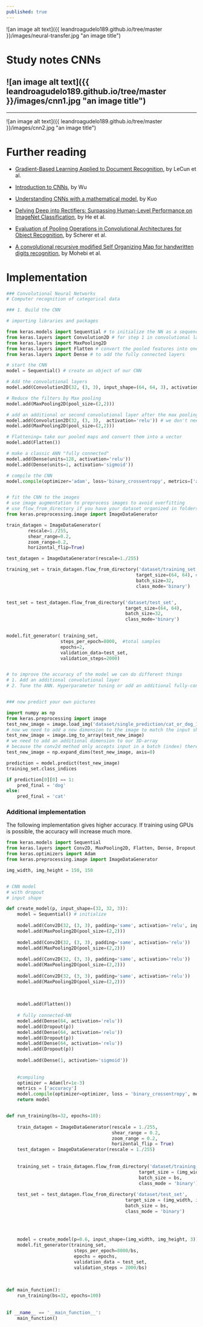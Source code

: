 ```yaml
---
published: true
---
```

![an image alt text]({{ leandroagudelo189.github.io/tree/master }}/images/neural-transfer.jpg "an image title") 


# Study notes CNNs 


![an image alt text]({{ leandroagudelo189.github.io/tree/master }}/images/cnn1.jpg "an image title")
----
****

![an image alt text]({{ leandroagudelo189.github.io/tree/master }}/images/cnn2.jpg "an image title")


# Further reading

- [Gradient-Based Learning Applied to Document Recognition](http://yann.lecun.com/exdb/publis/pdf/lecun-01a.pdf), by LeCun et al. 

- [Introduction to CNNs](https://cs.nju.edu.cn/wujx/paper/CNN.pdf), by Wu

- [Understanding CNNs with a mathematical model](https://arxiv.org/pdf/1609.04112.pdf), by Kuo

- [Delving Deep into Rectifiers: Surpassing Human-Level Performance on ImageNet Classification](https://arxiv.org/pdf/1502.01852.pdf), by He et al.

- [Evaluation of Pooling Operations in Convolutional Architectures for Object Recognition](http://ais.uni-bonn.de/papers/icann2010_maxpool.pdf), by Scherer et al.

- [A convolutional recursive modified Self Organizing Map for handwritten digits recognition](http://www.sciencedirect.com/science/article/pii/S0893608014001968?via%3Dihub), by Mohebi et al.

# Implementation

```python
### Convolutional Neural Networks
# Computer recognition of categorical data

### 1. Build the CNN

# importing libraries and packages

from keras.models import Sequential # to initialize the NN as a sequence of layers
from keras.layers import Convolution2D # for step 1 in convolutional layers
from keras.layers import MaxPooling2D 
from keras.layers import Flatten # convert the pooled features into one single vectors
from keras.layers import Dense # to add the fully connected layers

# start the CNN
model = Sequential() # create an object of our CNN

# Add the convolutional layers 
model.add(Convolution2D(32, (3, 3), input_shape=(64, 64, 3), activation='relu'))   # we will apply a method on this object (filters = feature_maps with #of rows and columns)

# Reduce the filters by Max pooling
model.add(MaxPooling2D(pool_size=(2,2)))

# add an additional or second convolutional layer after the max pooling
model.add(Convolution2D(32, (3, 3),  activation='relu')) # we don't need to include the input_shape since we have the pooled features (keras will notice it)
model.add(MaxPooling2D(pool_size=(2,2)))

# Flattening= take our pooled maps and convert them into a vector
model.add(Flatten())

# make a classic ANN "fully connected"
model.add(Dense(units=128, activation='relu'))
model.add(Dense(units=1, activation='sigmoid'))

# compile the CNN
model.compile(optimizer='adam', loss='binary_crossentropy', metrics=['accuracy'])


# fit the CNN to the images
# use image augmentation to preprocess images to avoid overfitting
# use flow_from_directory if you have your dataset organized in folders
from keras.preprocessing.image import ImageDataGenerator

train_datagen = ImageDataGenerator(
        rescale=1./255,
        shear_range=0.2,
        zoom_range=0.2,
        horizontal_flip=True)

test_datagen = ImageDataGenerator(rescale=1./255)

training_set = train_datagen.flow_from_directory('dataset/training_set',
                                                target_size=(64, 64), # to get better accuracy one can increase the size here (more pixels)
                                                batch_size=32,
                                                class_mode='binary')


test_set = test_datagen.flow_from_directory('dataset/test_set',
                                            target_size=(64, 64),
                                            batch_size=32,
                                            class_mode='binary')
        

model.fit_generator( training_set,
                    steps_per_epoch=8000,  #total samples
                    epochs=2,
                    validation_data=test_set,
                    validation_steps=2000)


# to improve the accuracy of the model we can do different things
# 1. Add an additional convolutional layer
# 2. Tune the ANN. Hyperparameter tuning or add an additional fully-connected layer


### now predict your own pictures

import numpy as np
from keras.preprocessing import image
test_new_image = image.load_img('dataset/single_prediction/cat_or_dog_1.jpg', target_size=(64, 64))
# now we need to add a new dimension to the image to match the input shape of our training dataset
test_new_image = image.img_to_array(test_new_image)
# we need to add an additional dimension to our 3D-array     
# because the conv2d method only accepts input in a batch (index) therefore 4 dimensions
test_new_image = np.expand_dims(test_new_image, axis=0)

prediction = model.predict(test_new_image)
training_set.class_indices

if prediction[0][0] == 1:
    pred_final = 'dog'
else:
    pred_final = 'cat'
````

### Additional implementation
The following implementation gives higher accuracy. If training using GPUs is possible, the accuracy will increase much more. 

```python
from keras.models import Sequential
from keras.layers import Conv2D, MaxPooling2D, Flatten, Dense, Dropout
from keras.optimizers import Adam
from keras.preprocessing.image import ImageDataGenerator

img_width, img_height = 150, 150


# CNN model
# with dropout
# input shape

def create_model(p, input_shape=(32, 32, 3)):
    model = Sequential() # initialize
    
    model.add(Conv2D(32, (3, 3), padding='same', activation='relu', input_shape=input_shape))
    model.add(MaxPooling2D(pool_size=(2,2)))
    
    model.add(Conv2D(32, (3, 3), padding='same', activation='relu'))
    model.add(MaxPooling2D(pool_size=(2,2)))
    
    model.add(Conv2D(32, (3, 3), padding='same', activation='relu'))
    model.add(MaxPooling2D(pool_size=(2,2)))
    
    model.add(Conv2D(32, (3, 3), padding='same', activation='relu'))
    model.add(MaxPooling2D(pool_size=(2,2)))
    
    
    
    model.add(Flatten())
    
    # fully connected-NN
    model.add(Dense(64, activation='relu'))
    model.add(Dropout(p))
    model.add(Dense(64, activation='relu'))
    model.add(Dropout(p))
    model.add(Dense(64, activation='relu'))
    model.add(Dropout(p))
    
    model.add(Dense(1, activation='sigmoid'))
    
    
    #compiling
    optimizer = Adam(lr=1e-3)
    metrics = ['accuracy']
    model.compile(optimizer=optimizer, loss = 'binary_crossentropy', metrics=metrics)
    return model


def run_training(bs=32, epochs=10):
    
    train_datagen = ImageDataGenerator(rescale = 1./255, 
                                       shear_range = 0.2, 
                                       zoom_range = 0.2, 
                                       horizontal_flip = True)
    test_datagen = ImageDataGenerator(rescale = 1./255)
    
    
    training_set = train_datagen.flow_from_directory('dataset/training_set',
                                                 target_size = (img_width, img_height),
                                                 batch_size = bs,
                                                 class_mode = 'binary')
                                                 
    test_set = test_datagen.flow_from_directory('dataset/test_set',
                                            target_size = (img_width, img_height),
                                            batch_size = bs,
                                            class_mode = 'binary')
    
    
    
    
    model = create_model(p=0.6, input_shape=(img_width, img_height, 3))                                  
    model.fit_generator(training_set,
                         steps_per_epoch=8000/bs,
                         epochs = epochs,
                         validation_data = test_set,
                         validation_steps = 2000/bs)
    
    
    
def main_function():
    run_training(bs=32, epochs=100)
   
    
if __name__ == '__main_function__':
    main_function()
    
````

